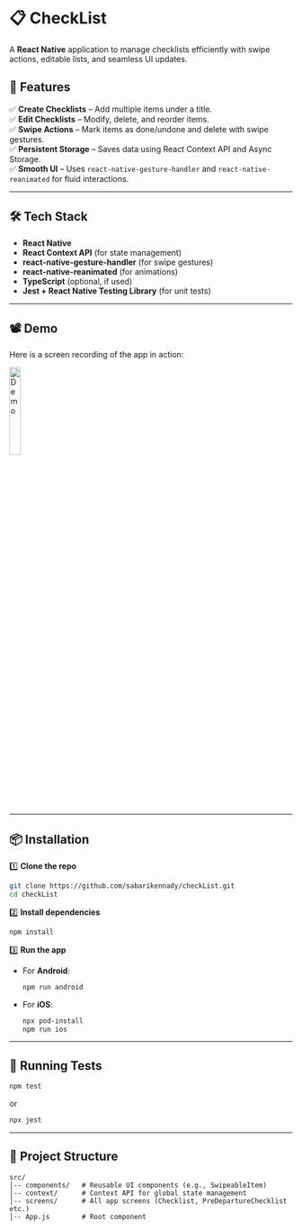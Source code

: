 # 📋 CheckList

A **React Native** application to manage checklists efficiently with swipe actions, editable lists, and seamless UI updates.

## 🚀 Features

✅ **Create Checklists** – Add multiple items under a title.  
✅ **Edit Checklists** – Modify, delete, and reorder items.  
✅ **Swipe Actions** – Mark items as done/undone and delete with swipe gestures.  
✅ **Persistent Storage** – Saves data using React Context API and Async Storage.  
✅ **Smooth UI** – Uses `react-native-gesture-handler` and `react-native-reanimated` for fluid interactions.

---

## 🛠️ Tech Stack

- **React Native**
- **React Context API** (for state management)
- **react-native-gesture-handler** (for swipe gestures)
- **react-native-reanimated** (for animations)
- **TypeScript** (optional, if used)
- **Jest + React Native Testing Library** (for unit tests)

---

## 📽️ Demo

Here is a screen recording of the app in action:

<p align="left">
  <img src="assets/recording.gif" alt="Demo" width="20%">
</p>

---

## 📦 Installation

1️⃣ **Clone the repo**

```sh
git clone https://github.com/sabarikennady/checkList.git
cd checkList
```

2️⃣ **Install dependencies**

```sh
npm install
```

3️⃣ **Run the app**

- For **Android**:
  ```sh
  npm run android
  ```
- For **iOS**:
  ```sh
  npx pod-install
  npm run ios
  ```

---

## 🧪 Running Tests

```sh
npm test
```

or

```sh
npx jest
```

---

## 📂 Project Structure

```
src/
│-- components/   # Reusable UI components (e.g., SwipeableItem)
│-- context/      # Context API for global state management
│-- screens/      # All app screens (Checklist, PreDepartureChecklist etc.)
│-- App.js        # Root component
```
